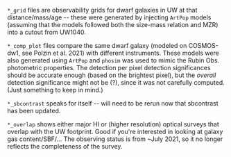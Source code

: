 `*_grid` files are observability grids for dwarf galaxies in UW at that distance/mass/age -- these were generated by injecting `ArtPop` models (assuming that the models followed both the size-mass relation and MZR) into a cutout from UW1040.

`*_comp_plot` files compare the same dwarf galaxy (modeled on COSMOS-dw1, see Polzin et al. 2021) with different instruments. These models were also generated using `ArtPop` and `phosim` was used to mimic the Rubin Obs. photometric properties. The detection per pixel detection significances should be accurate enough (based on the brightest pixel), but the _overall_ detection significance might not be (?), since it was not carefully computed. (Just something to keep in mind.)

`*_sbcontrast` speaks for itself -- will need to be rerun now that sbcontrast has been updated.

`*_overlap` shows either major HI or (higher resolution) optical surveys that overlap with the UW footprint. Good if you're interested in looking at galaxy gas content/SBF/... The observing status is from ~July 2021, so it no longer reflects the completeness of the survey.
